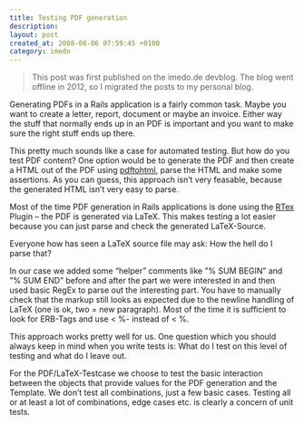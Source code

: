 ```yaml
---
title: Testing PDF generation
description: 
layout: post
created_at: 2008-08-06 07:59:45 +0100
category: imedo
---
```

> This post was first published on the imedo.de devblog. The blog went offline in 2012, so I migrated the posts to my personal blog.


<p>Generating PDFs in a Rails application is a fairly common task. Maybe you want to create a letter, report, document or maybe an invoice. Either way the stuff that normally ends up in an <span class="caps">PDF</span> is important and you want to make sure the right stuff ends up there.</p>
	
<p>This pretty much sounds like a case for automated testing. But how do you test <span class="caps">PDF</span> content? One option would be to generate the <span class="caps">PDF</span> and then create a <span class="caps">HTML</span> out of the <span class="caps">PDF</span> using <a href="http://pdftohtml.sourceforge.net/">pdftohtml</a>, parse the <span class="caps">HTML</span> and make some assertions. As you can guess, this approach isn’t very feasable, because the generated <span class="caps">HTML</span> isn’t very easy to parse.</p>

<p>Most of the time <span class="caps">PDF</span> generation in Rails applications is done using the <a onclick="javascript:pageTracker._trackPageview('/outgoing/rtex.rubyforge.org/');" href="http://rtex.rubyforge.org/">RTex</a> Plugin – the <span class="caps">PDF</span> is generated via LaTeX. This makes testing a lot easier because you can just parse and check the generated LaTeX-Source.</p>
<p>Everyone how has seen a LaTeX source file may ask: How the hell do I parse that?</p>
<p>In our case we added some “helper” comments like ”% <span class="caps">SUM BEGIN</span>” and ”% <span class="caps">SUM END</span>” before and after the part we were interested in and then used basic RegEx to parse out the interesting part. You have to manually check that the markup still looks as expected due to the newline handling of LaTeX (one is ok, two = new paragraph). Most of the time it is sufficient to look for <span class="caps">ERB</span>-Tags and use &lt; %- instead of &lt; %.</p>

<p>This approach works pretty well for us. One question which you should always keep in mind when you write tests is: What do I test on this level of testing and what do I leave out.</p>
<p>For the <span class="caps">PDF</span>/LaTeX-Testcase we choose to test the basic interaction between the objects that provide values for the <span class="caps">PDF</span> generation and the Template. We don’t test all combinations, just a few basic cases. Testing all or at least a lot of combinations, edge cases etc. is clearly a concern of unit tests.</p>
